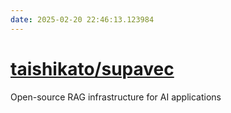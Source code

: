 ```yaml
---
date: 2025-02-20 22:46:13.123984
---
```


# [taishikato/supavec](https://github.com/taishikato/supavec)

Open-source RAG infrastructure for AI applications